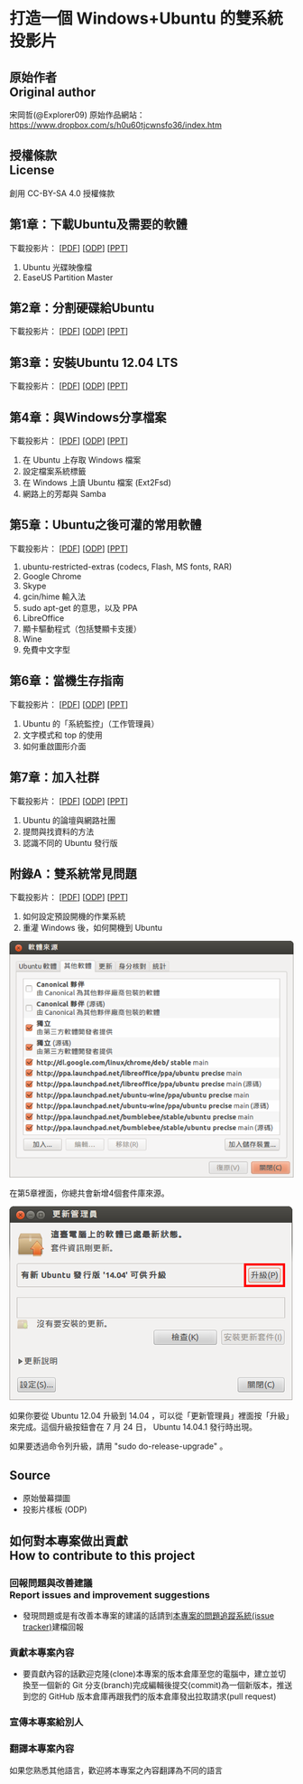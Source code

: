 # 打造一個 Windows+Ubuntu 的雙系統 投影片
## 原始作者<br />Original author
宋岡哲(@Explorer09)
原始作品網站： https://www.dropbox.com/s/h0u60tjcwnsfo36/index.htm

## 授權條款<br />License
創用 CC-BY-SA 4.0 授權條款

## 第1章：下載Ubuntu及需要的軟體
下載投影片：
[[PDF](https://www.dropbox.com/s/nxmpncg7jmqwd9z/1-download-software.pdf?dl=0)]
[[ODP](https://www.dropbox.com/s/zgb8bywjrlycp9v/1-download-software.odp?dl=0)]
[[PPT](https://www.dropbox.com/s/hvcf7y8gq3yxe0i/1-download-software.ppt?dl=0)]

1. Ubuntu 光碟映像檔
2. EaseUS Partition Master

## 第2章：分割硬碟給Ubuntu
下載投影片：
[[PDF](https://www.dropbox.com/s/lr4gmmrz0ucvlvh/2-partition.pdf?dl=0)]
[[ODP](https://www.dropbox.com/s/f3yrceo5z5o5l92/2-partition.odp?dl=0)]
[[PPT](https://www.dropbox.com/s/yk5vkbvj15v5xtd/2-partition.ppt?dl=0)]

## 第3章：安裝Ubuntu 12.04 LTS
下載投影片：
[[PDF](https://www.dropbox.com/s/9iowzvv38i4ehry/3-install-ubuntu.pdf?dl=0)]
[[ODP](https://www.dropbox.com/s/vx6m9zob4xmg9qj/3-install-ubuntu.odp?dl=0)]
[[PPT](https://www.dropbox.com/s/gxisuydzviacco3/3-install-ubuntu.ppt?dl=0)]

## 第4章：與Windows分享檔案
下載投影片：
[[PDF](https://www.dropbox.com/s/fa9jigzlzf3b90m/4-windows-files.pdf?dl=0)]
[[ODP](https://www.dropbox.com/s/yi86tx1j5wh45nc/4-windows-files.odp?dl=0)]
[[PPT](https://www.dropbox.com/s/rxfelkort4pwrpa/4-windows-files.ppt?dl=0)]

1. 在 Ubuntu 上存取 Windows 檔案
2. 設定檔案系統標籤
3. 在 Windows 上讀 Ubuntu 檔案 (Ext2Fsd)
4. 網路上的芳鄰與 Samba

## 第5章：Ubuntu之後可灌的常用軟體
下載投影片：
[[PDF](https://www.dropbox.com/s/4uyw1qfklpel5zu/5-post-install.pdf?dl=0)]
[[ODP](https://www.dropbox.com/s/ztib0kpx571wqtn/5-post-install.odp?dl=0)]
[[PPT](https://www.dropbox.com/s/pwn4gs7u193mvy3/5-post-install.ppt?dl=0)]

1. ubuntu-restricted-extras (codecs, Flash, MS fonts, RAR)
2. Google Chrome
3. Skype
4. gcin/hime 輸入法
5. sudo apt-get 的意思，以及 PPA
6. LibreOffice
7. 顯卡驅動程式（包括雙顯卡支援）
8. Wine
9. 免費中文字型

## 第6章：當機生存指南
下載投影片：
[[PDF](https://www.dropbox.com/s/e7qk0vkkwdiz9lt/6-crash-handling.pdf?dl=0)]
[[ODP](https://www.dropbox.com/s/zw2bpw5ziibfqbz/6-crash-handling.odp?dl=0)]
[[PPT](https://www.dropbox.com/s/aujj1se5ypbgre5/6-crash-handling.ppt?dl=0)]

1. Ubuntu 的「系統監控」（工作管理員）
2. 文字模式和 top 的使用
3. 如何重啟圖形介面

## 第7章：加入社群
下載投影片：
[[PDF](https://www.dropbox.com/s/gd01d6b278khyeo/7-community.pdf?dl=0)]
[[ODP](https://www.dropbox.com/s/943dd9rv2x7d9ov/7-community.odp?dl=0)]
[[PPT](https://www.dropbox.com/s/k736715lnb2gqjq/7-community.ppt?dl=0)]

1. Ubuntu 的論壇與網路社團
2. 提問與找資料的方法
3. 認識不同的 Ubuntu 發行版

## 附錄A：雙系統常見問題
下載投影片：
[[PDF](https://www.dropbox.com/s/nxhmt4kx7whybi6/appendix-a.pdf?dl=0)]
[[ODP](https://www.dropbox.com/s/gib8yg8nm4fqcap/appendix-a.odp?dl=0)]
[[PPT](https://www.dropbox.com/s/gdvs98qvl9rn5x6/appendix-a.ppt?dl=0)]

1. 如何設定預設開機的作業系統
2. 重灌 Windows 後，如何開機到 Ubuntu

![「軟體來源」視窗→「其它軟體」頁籤，所有第 5 章所加入的 APT 來源列](./額外螢幕擷圖/8-ppas-all.png)

在第5章裡面，你總共會新增4個套件庫來源。

![「更新管理員」視窗，提示訊息說有新 Ubuntu 發行版 '14.04' 可供升級](./額外螢幕擷圖/8-upgrade.png)

如果你要從 Ubuntu 12.04 升級到 14.04 ，可以從「更新管理員」裡面按「升級」來完成。這個升級按鈕會在 7 月 24 日， Ubuntu 14.04.1 發行時出現。

如果要透過命令列升級，請用 "sudo do-release-upgrade" 。

## Source

* 原始螢幕擷圖
* 投影片樣板 (ODP)

## 如何對本專案做出貢獻<br />How to contribute to this project
### 回報問題與改善建議<br />Report issues and improvement suggestions
* 發現問題或是有改善本專案的建議的話請到[本專案的問題追蹤系統(issue tracker)](https://github.com/Vdragon/ubuntu-dual-boot/issues)建檔回報

### 貢獻本專案內容
* 要貢獻內容的話歡迎克隆(clone)本專案的版本倉庫至您的電腦中，建立並切換至一個新的 Git 分支(branch)完成編輯後提交(commit)為一個新版本，推送到您的 GitHub 版本倉庫再跟我們的版本倉庫發出拉取請求(pull request)

### 宣傳本專案給別人

### 翻譯本專案內容
如果您熟悉其他語言，歡迎將本專案之內容翻譯為不同的語言
